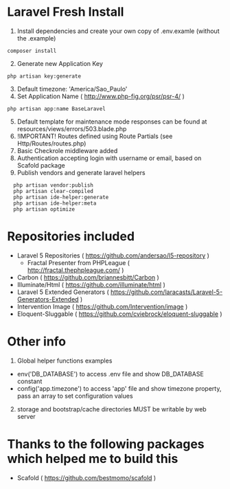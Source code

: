 # Laravel Fresh Install

1. Install dependencies and create your own copy of .env.examle (without the .example)

  ``` composer install ```

2. Generate new Application Key 

  ``` php artisan key:generate ```

3. Default timezone: 'America/Sao_Paulo'
4. Set Application Name ( http://www.php-fig.org/psr/psr-4/ )
  
  ``` php artisan app:name BaseLaravel ```

5. Default template for maintenance mode responses can be found at resources/views/errors/503.blade.php
6. !IMPORTANT! Routes defined using Route Partials (see Http/Routes/routes.php)  
7. Basic Checkrole middleware added
8. Authentication accepting login with username or email, based on Scafold package
9. Publish vendors and generate laravel helpers 

```
  php artisan vendor:publish
  php artisan clear-compiled
  php artisan ide-helper:generate
  php artisan ide-helper:meta
  php artisan optimize
```

# Repositories included

- Laravel 5 Repositories ( https://github.com/andersao/l5-repository )
  - Fractal Presenter from PHPLeague ( http://fractal.thephpleague.com/ )
- Carbon ( https://github.com/briannesbitt/Carbon )
- Illuminate/Html ( https://github.com/illuminate/html )
- Laravel 5 Extended Generators ( https://github.com/laracasts/Laravel-5-Generators-Extended )
- Intervention Image ( https://github.com/Intervention/image )
- Eloquent-Sluggable ( https://github.com/cviebrock/eloquent-sluggable )

# Other info

1. Global helper functions examples
  - env('DB_DATABASE') to access .env file and show DB_DATABASE constant
  - config('app.timezone') to access 'app' file and show timezone property, pass an array to set configuration values
2. storage and bootstrap/cache directories MUST be writable by web server

# Thanks to the following packages which helped me to build this

- Scafold ( https://github.com/bestmomo/scafold )